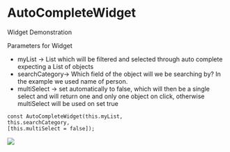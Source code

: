 # AutoCompleteWidget

Widget Demonstration

Parameters for Widget
- myList -> List which will be filtered and selected through auto complete
expecting a List of objects
- searchCategory-> Which field of the object will we be searching by? In the example we used name of person.
- multiSelect -> set automatically to false, which will then be a single select and will return one and only one object on click, otherwise multiSelect will 
be used on set true
```
const AutoCompleteWidget(this.myList,
this.searchCategory,
[this.multiSelect = false]);
```

![](ezgif.com-video-to-gif.gif)
